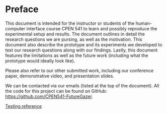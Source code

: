 # Preface

This document is intended for the instructor or students of the human-computer interface course CPEN 541 to learn and possibly reproduce the experimental setup and results. The document outlines in detail the research questions we are pursing, as well as the motivation. This document also describe the prototype and its experiments we developed to test our research questions along with our findings. Lastly, this document features the limitations as well as the future work (including what the prototype would ideally look like). 

Please also refer to our other submitted work, including our conference paper, demonstrative video, and presentation slides.

We can be contacted via our emails (listed at the top of the document). All the code for this project can be found on GitHub: <https://github.com/CPEN541-FutureGazer>.

[Testing reference](#introduction-and-problem)